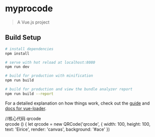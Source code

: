 # myprocode

> A Vue.js project

## Build Setup

``` bash
# install dependencies
npm install

# serve with hot reload at localhost:8080
npm run dev

# build for production with minification
npm run build

# build for production and view the bundle analyzer report
npm run build --report
```

For a detailed explanation on how things work, check out the [guide](http://vuejs-templates.github.io/webpack/) and [docs for vue-loader](http://vuejs.github.io/vue-loader).


//核心代码  qrcode  
 qrcode () {
      let qrcode = new QRCode('qrcode', {
        width: 100,
        height: 100,
        text: 'Eirice',
        render: 'canvas',
        background: '#ace'
      })
